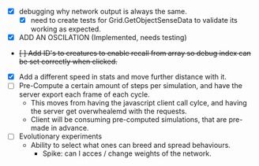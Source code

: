 - [x] debugging why network output is always the same. 
    - [x] need to create tests for Grid.GetObjectSenseData to validate its working as expected. 
- [x] ADD AN OSCILATION (Implemented, needs testing)
- ~~[ ] Add ID's to creatures to enable recall from array so debug index can be set correctly when clicked.~~
- [X] Add a different speed in stats and move further distance with it. 
- [ ] Pre-Compute a certain amount of steps per simulation, and have the server export each frame of each cycle. 
    - This moves from having the javascript client call cylce, and having the server get overwhealemd with the requests.
    - Client will be consuming pre-computed simulations, that are pre-made in advance. 
- [ ] Evolutionary experiments 
    - Ability to select what ones can breed and spread behaviours. 
        - Spike: can I acces / change weights of the network.